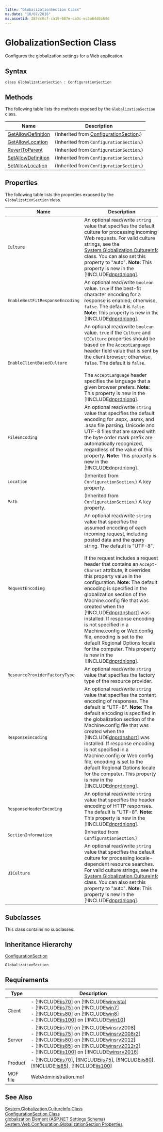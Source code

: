 ```yaml
---
title: "GlobalizationSection Class"
ms.date: "10/07/2016"
ms.assetid: 287cc0cf-ca19-687e-ca3c-ec5a64d0a64d
---
```

# GlobalizationSection Class
Configures the globalization settings for a Web application.  
  
## Syntax  
  
```vbs  
class GlobalizationSection : ConfigurationSection  
```  
  
## Methods  
 The following table lists the methods exposed by the `GlobalizationSection` class.  
  
|Name|Description|  
|----------|-----------------|  
|[GetAllowDefinition](../wmi-provider/configurationsection-getallowdefinition-method.md)|(Inherited from [ConfigurationSection](../wmi-provider/configurationsection-class.md).)|  
|[GetAllowLocation](../wmi-provider/configurationsection-getallowlocation-method.md)|(Inherited from `ConfigurationSection`.)|  
|[RevertToParent](../wmi-provider/configurationsection-reverttoparent-method.md)|(Inherited from `ConfigurationSection`.)|  
|[SetAllowDefinition](../wmi-provider/configurationsection-setallowdefinition-method.md)|(Inherited from `ConfigurationSection`.)|  
|[SetAllowLocation](../wmi-provider/configurationsection-setallowlocation-method.md)|(Inherited from `ConfigurationSection`.)|  
  
## Properties  
 The following table lists the properties exposed by the `GlobalizationSection` class.  
  
|Name|Description|  
|----------|-----------------|  
|`Culture`|An optional read/write `string` value that specifies the default culture for processing incoming Web requests. For valid culture strings, see the [System.Globalization.CultureInfo](https://go.microsoft.com/fwlink/?LinkId=67222) class. You can also set this property to "auto". **Note:**  This property is new in the [!INCLUDE[dnprdnlong](../wmi-provider/includes/dnprdnlong-md.md)].|  
|`EnableBestFitResponseEncoding`|An optional read/write `boolean` value. `true` if the best-fit character encoding for a response is enabled; otherwise, `false`. The default is `false`. **Note:**  This property is new in the [!INCLUDE[dnprdnlong](../wmi-provider/includes/dnprdnlong-md.md)].|  
|`EnableClientBasedCulture`|An optional read/write `boolean` value. `true` if the `Culture` and `UICulture` properties should be based on the `AcceptLanguage` header field value that is sent by the client browser; otherwise, `false`. The default is `false`.<br /><br /> The `AcceptLanguage` header specifies the language that a given browser prefers. **Note:**  This property is new in the [!INCLUDE[dnprdnlong](../wmi-provider/includes/dnprdnlong-md.md)].|  
|`FileEncoding`|An optional read/write `string` value that specifies the default encoding for .aspx, .asmx, and .asax file parsing. Unicode and UTF-8 files that are saved with the byte order mark prefix are automatically recognized, regardless of the value of this property. **Note:**  This property is new in the [!INCLUDE[dnprdnlong](../wmi-provider/includes/dnprdnlong-md.md)].|  
|`Location`|(Inherited from `ConfigurationSection`.) A key property.|  
|`Path`|(Inherited from `ConfigurationSection`.) A key property.|  
|`RequestEncoding`|An optional read/write `string` value that specifies the assumed encoding of each incoming request, including posted data and the query string. The default is "UTF-8".<br /><br /> If the request includes a request header that contains an `Accept-Charset` attribute, it overrides this property value in the configuration. **Note:**  The default encoding is specified in the globalization section of the Machine.config file that was created when the [!INCLUDE[dnprdnshort](../wmi-provider/includes/dnprdnshort-md.md)] was installed. If response encoding is not specified in a Machine.config or Web.config file, encoding is set to the default Regional Options locale for the computer. This property is new in the [!INCLUDE[dnprdnlong](../wmi-provider/includes/dnprdnlong-md.md)].|  
|`ResourceProviderFactoryType`|An optional read/write `string` value that specifies the factory type of the resource provider.|  
|`ResponseEncoding`|An optional read/write `string` value that specifies the content encoding of responses. The default is "UTF-8". **Note:**  The default encoding is specified in the globalization section of the Machine.config file that was created when the [!INCLUDE[dnprdnshort](../wmi-provider/includes/dnprdnshort-md.md)] was installed. If response encoding is not specified in a Machine.config or Web.config file, encoding is set to the default Regional Options locale for the computer. This property is new in the [!INCLUDE[dnprdnlong](../wmi-provider/includes/dnprdnlong-md.md)].|  
|`ResponseHeaderEncoding`|An optional read/write `string` value that specifies the header encoding of HTTP responses. The default is "UTF-8". **Note:**  This property is new in the [!INCLUDE[dnprdnlong](../wmi-provider/includes/dnprdnlong-md.md)].|  
|`SectionInformation`|(Inherited from `ConfigurationSection`.)|  
|`UICulture`|An optional read/write `string` value that specifies the default culture for processing locale-dependent resource searches. For valid culture strings, see the [System.Globalization.CultureInfo](https://go.microsoft.com/fwlink/?LinkId=67222) class. You can also set this property to "auto". **Note:**  This property is new in the [!INCLUDE[dnprdnlong](../wmi-provider/includes/dnprdnlong-md.md)].|  
  
## Subclasses  
 This class contains no subclasses.  
  
## Inheritance Hierarchy  
 [ConfigurationSection](../wmi-provider/configurationsection-class.md)  
  
 `GlobalizationSection`  
  
## Requirements  
  
|Type|Description|  
|----------|-----------------|  
|Client|-   [!INCLUDE[iis70](../wmi-provider/includes/iis70-md.md)] on [!INCLUDE[winvista](../wmi-provider/includes/winvista-md.md)]<br />-   [!INCLUDE[iis75](../wmi-provider/includes/iis75-md.md)] on [!INCLUDE[win7](../wmi-provider/includes/win7-md.md)]<br />-   [!INCLUDE[iis80](../wmi-provider/includes/iis80-md.md)] on [!INCLUDE[win8](../wmi-provider/includes/win8-md.md)]<br />-   [!INCLUDE[iis100](../wmi-provider/includes/iis100-md.md)] on [!INCLUDE[win10](../wmi-provider/includes/win10-md.md)]|  
|Server|-   [!INCLUDE[iis70](../wmi-provider/includes/iis70-md.md)] on [!INCLUDE[winsrv2008](../wmi-provider/includes/winsrv2008-md.md)]<br />-   [!INCLUDE[iis75](../wmi-provider/includes/iis75-md.md)] on [!INCLUDE[winsrv2008r2](../wmi-provider/includes/winsrv2008r2-md.md)]<br />-   [!INCLUDE[iis80](../wmi-provider/includes/iis80-md.md)] on [!INCLUDE[winsrv2012](../wmi-provider/includes/winsrv2012-md.md)]<br />-   [!INCLUDE[iis85](../wmi-provider/includes/iis85-md.md)] on [!INCLUDE[winsrv2012r2](../wmi-provider/includes/winsrv2012r2-md.md)]<br />-   [!INCLUDE[iis100](../wmi-provider/includes/iis100-md.md)] on [!INCLUDE[winsrv2016](../wmi-provider/includes/winsrv2016-md.md)]|  
|Product|-   [!INCLUDE[iis70](../wmi-provider/includes/iis70-md.md)], [!INCLUDE[iis75](../wmi-provider/includes/iis75-md.md)], [!INCLUDE[iis80](../wmi-provider/includes/iis80-md.md)], [!INCLUDE[iis85](../wmi-provider/includes/iis85-md.md)], [!INCLUDE[iis100](../wmi-provider/includes/iis100-md.md)]|  
|MOF file|WebAdministration.mof|  
  
## See Also  
 [System.Globalization.CultureInfo Class](https://go.microsoft.com/fwlink/?LinkId=67222)   
 [ConfigurationSection Class](../wmi-provider/configurationsection-class.md)   
 [globalization Element (ASP.NET Settings Schema)](https://go.microsoft.com/fwlink/?LinkId=69316)   
 [System.Web.Configuration.GlobalizationSection Properties](https://go.microsoft.com/fwlink/?LinkId=69317)